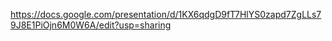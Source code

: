 https://docs.google.com/presentation/d/1KX6qdgD9fT7HlYS0zapd7ZgLLs79J8E1PiOjn6M0W6A/edit?usp=sharing
